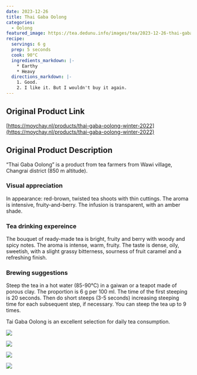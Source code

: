 ```yaml
---
date: 2023-12-26
title: Thai Gaba Oolong
categories:
  - Oolong
featured_image: https://tea.dedunu.info/images/tea/2023-12-26-thai-gaba-oolong-1.PNG
recipe:
  servings: 6 g
  prep: 5 seconds
  cook: 90°C
  ingredients_markdown: |-
    * Earthy
    * Heavy
  directions_markdown: |-
    1. Good.
    2. I like it. But I wouldn't buy it again.
---
```


## Original Product Link

[https://moychay.nl/products/thai-gaba-oolong-winter-2022](https://moychay.nl/products/thai-gaba-oolong-winter-2022)

## Original Product Description

“Thai Gaba Oolong” is a product from tea farmers from Wawi village, Changrai district (850 m altitude).

### Visual appreciation

In appearance: red-brown, twisted tea shoots with thin cuttings. The aroma is intensive, fruity-and-berry. The infusion is transparent, with an amber shade.

### Tea drinking expereince

The bouquet of ready-made tea is bright, fruity and berry with woody and spicy notes. The aroma is intense, warm, fruity. The taste is dense, oily, sweetish, with a slight grassy bitterness, sourness of fruit caramel and a refreshing finish.

### Brewing suggestions

Steep the tea in a hot water (85-90°C) in a gaiwan or a teapot made of porous clay. The proportion is 6 g per 100 ml. The time of the first steeping is 20 seconds. Then do short steeps (3-5 seconds) increasing steeping time for each subsequent step, if necessary. You can steep the tea up to 9 times.

Tai Gaba Oolong is an excellent selection for daily tea consumption.

![](https://tea.dedunu.info/images/tea/2023-12-26-thai-gaba-oolong-2.PNG)

![](https://tea.dedunu.info/images/tea/2023-12-26-thai-gaba-oolong-3.PNG)

![](https://tea.dedunu.info/images/tea/2023-12-26-thai-gaba-oolong-4.PNG)

![](https://tea.dedunu.info/images/tea/2023-12-26-thai-gaba-oolong-5.PNG)